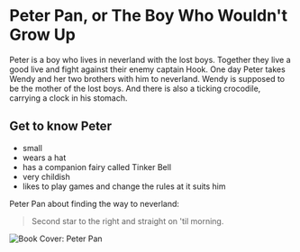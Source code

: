 # Peter Pan, or The Boy Who Wouldn't Grow Up

Peter is a boy who lives in neverland with the lost boys.
Together they live a good live and fight against their enemy captain Hook.
One day Peter takes Wendy and her two brothers with him to neverland.
Wendy is supposed to be the mother of the lost boys.
And there is also a ticking crocodile, carrying a clock in his stomach.

## Get to know Peter
* small
* wears a hat
* has a companion fairy called Tinker Bell
* very childish
* likes to play games and change the rules at it suits him

Peter Pan about finding the way to neverland:

> Second star to the right and straight on 'til morning.

![Book Cover: Peter Pan](PeterPan.jpg)
